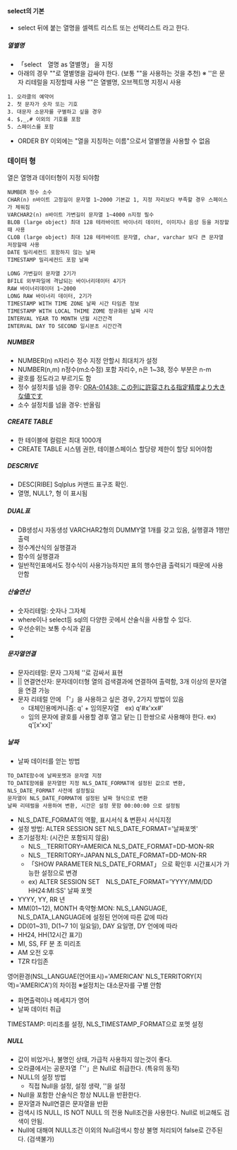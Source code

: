 #### select의 기본  
 - select 뒤에 붙는 열명을 셀렉트 리스트 또는 선택리스트 라고 한다.
##### 열별명
 - 「select　열명 as 열별명」 을 지정  
 - 아래의 경우 ""로 열별명을 감싸야 한다. (보통 ""을 사용하는 것을 추천)
 ※ ''은 문자 리테럴을 지정할때 사용 ""은 열별명, 오브젝트명 지정시 사용
```
1. 오라클의 예약어
2. 첫 문자가 숫자 또는 기호
3. 대문자 소문자를 구별하고 싶을 경우
4. $,_,# 이외의 기호를 포함
5. 스페이스를 포함
```
 - ORDER BY 이외에는 "열을 지칭하는 이름"으로서 열별명을 사용할 수 없음 
 
 ### 데이터 형
 열은 열명과 데이터형이 지정 되야함 
 ```
 NUMBER 정수 소수
 CHAR(n) n바이트 고정길이 문자열 1~2000 기본값 1, 지정 자리보다 부족할 경우 스페이스가 체워짐
 VARCHAR2(n) n바이트 가변길이 문자열 1~4000 n지정 필수
 BLOB (large object) 최대 128 테라바이트 바이너리 데이터, 이미지나 음성 등을 저장할때 사용 
 CLOB (large object) 최대 128 테라바이트 문자열, char, varchar 보다 큰 문자열 저장할때 사용 
 DATE 밀리세컨드 포함하지 않는 날짜
 TIMESTAMP 밀리세컨드 포함 날짜
 
 LONG 가변길이 문자열 2기가
 BFILE 외부파일에 격납되는 바이너리데이터 4기가
 RAW 바이너리데이터 1~2000
 LONG RAW 바이너리 데이터, 2기가
 TIMESTAMP WITH TIME ZONE 날짜 시간 타임존 정보
 TIMESTAMP WITH LOCAL THIME ZOME 정규화된 날짜 시각
 INTERVAL YEAR TO MONTH 년월 시간간격
 INTERVAL DAY TO SECOND 일시분초 시간간격
 ```
##### NUMBER
 - NUMBER(n) n자리수 정수 지정 안할시 최대치가 설정 
 - NUMBER(n,m) n정수(m소수점) 포함 자리수, n은 1~38, 정수 부분은 n-m　
 - 괄호를 정도라고 부르기도 함
 - 정수 설정치를 넘을 경우: [ORA-01438: この列に許容される指定精度より大きな値です](https://oracle.programmer-reference.com/ora-01438/)
 - 소수 설정치를 넘을 경우: 반올림

##### CREATE TABLE
 - 한 테이블에 컬럼은 최대 1000개
 - CREATE TABLE 시스템 권한, 테이블스페이스 할당량 제한이 할당 되어야함

##### DESCRIVE
 - DESC[RIBE] Sqlplus 커맨드 표구조 확인.
 - 열명, NULL?, 형 이 표시됨

##### DUAL표
 - DB생성시 자동생성 VARCHAR2형의 DUMMY열 1개를 갖고 있음, 실행결과 1행만 출력
 - 정수계산식의 실행결과 
 - 함수의 실행결과 
 - 일반적인표에서도 정수식이 사용가능하지만 표의 행수만큼 출력되기 때문에 사용 안함

##### 산술연산
 - 숫자리테럴: 숫자나 그자체
 - where이나 select등 sql의 다양한 곳에서 산술식을 사용할 수 있다.
 - 우선순위는 보통 수식과 같음
 - 
##### 문자열연결
 - 문자리테럴: 문자 그자체 ''로 감싸서 표현
 - || 연결연산자: 문자데이터형 열의 검색결과에 연결하여 출력함, 3개 이상의 문자열을 연결 가능
 - 문자 리테럴 안에 「'」을 사용하고 싶은 경우, 2가지 방법이 있음
   -  대체인용메커니즘: q' + 임의문자열　ex) q'#x'xx#' 
   -  임의 문자에 괄호를 사용할 경후 열고 닽는 [] 한쌍으로 사용해야 한다. ex) q'[x'xx]' 
##### 날짜 
 - 날짜 데이터를 얻는 방법 
```
TO_DATE함수에 날짜포멧과 문자열 지정 
TO_DATE함에를 문자열만 지정 NLS_DATE_FORMAT에 설정된 값으로 변환, NLS_DATE_FORMAT 사전에 설정필요
문자열이 NLS_DATE_FORMAT에 설정된 날짜 형식으로 변환
날짜 리테럴을 사용하여 변환, 시간은 설정 못함 00:00:00 으로 설정됨
```
 - NLS_DATE_FORMAT의 역활, 표시서식 & 변환시 서식지정
 - 설정 방법: ALTER SESSION SET NLS_DATE_FORMAT='날짜포멧'
 - 초기설정치: (시간은 포함되지 않음)
   - NLS＿TERRITORY=AMERICA NLS_DATE_FORMAT=DD-MON-RR
   - NLS＿TERRITORY=JAPAN NLS_DATE_FORMAT=DD-MON-RR
   - 「SHOW PARAMETER NLS_DATE_FORMAT」 으로 확인후 시간표시가 가능한 설정으로 변경
   - ex) ALTER SESSION SET　NLS_DATE_FORMAT='YYYY/MM/DD HH24:MI:SS'
날짜 포멧
 - YYYY, YY, RR 년
 - MM(01~12), MONTH 축약형:MON: NLS_LANGUAGE, NLS_DATA_LANGUAGE에 설정된 언어에 따른 값에 따라
 - DD(01~31), D(1~7 1이 일요일), DAY 요일명, DY 언에에 따라 
 - HH24, HH(12시간 표기)
 - MI, SS, FF 분 초 미리초 
 - AM 오전 오후 
 - TZR 타임존 

영어환경(NSL_LANGUAE(언어표시)='AMERICAN' NLS_TERRITORY(지역)='AMERICA')의 차이점 ※설정치는 대소문자를 구별 안함  
 - 화면출력이나 메세지가 영어
 - 날짜 데이터 취급

TIMESTAMP: 미리초를 설정, NLS_TIMESTAMP_FORMAT으로 포멧 설정

##### NULL
 - 값이 비었거나, 불명인 상태, 가급적 사용하지 않는것이 좋다.
 - 오라클에서는 공문자열「''」은 Null로 취급한다. (특유의 동작)
 - NULL의 설정 방법
   - 직접 Null을 설정, 설정 생략, ''을 설정 
 - Null을 포함한 산술식은 항상 NULL을 반환한다. 
 - 문자열과 Null연결은 문자열을 반환
 - 검색시 IS NULL, IS NOT NULL 의 전용 Null조건을 사용한다. Null로 비교해도 검색이 안됨.
 - Null에 대해여 NULL조건 이외의 Null검색시 항상 불명 처리되어 false로 간주된다. (검색불가)


